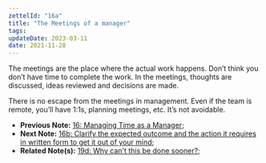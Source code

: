 ```yaml
---
zettelId: "16a"
title: "The Meetings of a manager"
tags:
updateDate: 2023-03-11
date: 2021-11-28
---
```


The meetings are the place where the actual work happens. Don’t think you don’t have time to complete the work. In the meetings, thoughts are discussed, ideas reviewed and decisions are made.

There is no escape from the meetings in management. Even if the team is remote, you’ll have 1:1s, planning meetings, etc. It’s not avoidable.

- **Previous Note:** [16: Managing Time as a Manager](/notes/16/);
- **Next Note:** [16b: Clarify the expected outcome and the action it requires in written form to get it out of your mind](/notes/16b/);
- **Related Note(s):** [19d: Why can't this be done sooner?](/notes/19d/);
